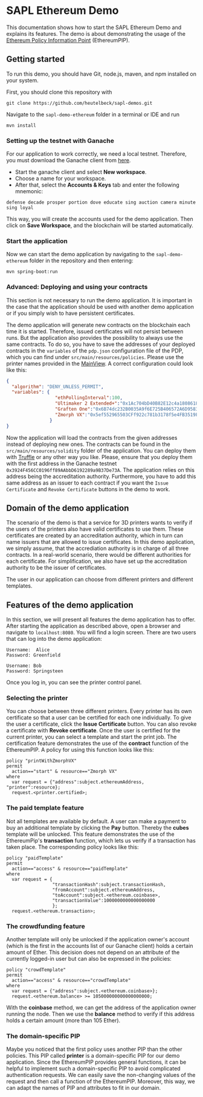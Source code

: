 # SAPL Ethereum Demo
This documentation shows how to start the SAPL Ethereum Demo and explains its features. The demo is about demonstrating the usage of the [Ethereum Policy Information Point](https://github.com/heutelbeck/sapl-policy-engine/tree/master/sapl-ethereum) (EthereumPIP).


## Getting started
To run this demo, you should have Git, node.js, maven, and npm installed on your system.

First, you should clone this repository with

```
git clone https://github.com/heutelbeck/sapl-demos.git
```

Navigate to the `sapl-demo-ethereum` folder in a terminal or IDE and run 

```
mvn install
```



### Setting up the testnet with Ganache
For our application to work correctly, we need a local testnet.
Therefore, you must download the Ganache client from [here](https://www.trufflesuite.com/ganache).

- Start the ganache client and select **New workspace**. 
- Choose a name for your workspace.
- After that, select the **Accounts & Keys** tab and enter the following mnemonic:

```
defense decade prosper portion dove educate sing auction camera minute sing loyal
```
This way, you will create the accounts used for the demo application. Then click on **Save Workspace**, and the blockchain will be started automatically.

### Start the application

Now we can start the demo application by navigating to the `sapl-demo-ethereum` folder in the repository and then entering:

```
mvn spring-boot:run
```

### Advanced: Deploying and using your contracts
This section is not necessary to run the demo application. It is important in the case that the application should be used with another demo application or if you simply wish to have persistent certificates.

The demo application will generate new contracts on the blockchain each time it is started. Therefore, issued certificates will not persist between runs. But the application also provides the possibility to always use the same contracts. To do so, you have to save the addresses of your deployed contracts in the `variables` of the `pdp.json` configuration file of the PDP, which you can find under `src/main/resources/policies`. Please use the printer names provided in the [MainView](https://github.com/heutelbeck/sapl-demos/blob/master/sapl-demo-ethereum/src/main/java/org/demo/MainView.java). A correct configuration could look like this:

```json
{
  "algorithm": "DENY_UNLESS_PERMIT",
  "variables": {  
                  "ethPollingInterval":100,
                  "Ultimaker 2 Extended+":"0x1Ac704bD40B82E12c4a1808618F4d62a3A457869",
                  "Graften One":"0x6B74dc232B0035A9f6E725B406572A6D9583fa61",
                  "Zmorph VX":"0x5ef552965503CFf922c781b3178f5e4FB3519Fee"
                }
}
```
Now the application will load the contracts from the given addresses instead of deploying new ones. The contracts can be found in the `src/main/resources/solidity` folder of the application. You can deploy them with [Truffle](https://www.trufflesuite.com/truffle) or any other way you like. Please, ensure that you deploy them with the first address in the Ganache testnet `0x3924F456CC0196ff89AAbbD6192289a9B37De73A`. The application relies on this address being the accreditation authority. Furthermore, you have to add this same address as an issuer to each contract if you want the `Issue Certificate` and `Revoke Certificate` buttons in the demo to work.

## Domain of the demo application
The scenario of the demo is that a service for 3D printers wants to verify if the users of the printers also have valid certificates to use them. These certificates are created by an accreditation authority, which in turn can name issuers that are allowed to issue certificates. In this demo application, we simply assume, that the accrediation authority is in charge of all three contracts. In a real-world scenario, there would be different authorities for each certificate. For simplification, we also have set up the accreditation authority to be the issuer of certificates.

The user in our application can choose from different printers and different templates.


## Features of the demo application
In this section, we will present all features the demo application has to offer. After starting the application as described above, open a browser and navigate to `localhost:8080`. You will find a login screen. There are two users that can log into the demo application:

```
Username:  Alice
Password: Greenfield

Username: Bob
Password: Springsteen
```
Once you log in, you can see the printer control panel.

### Selecting the printer
You can choose between three different printers. Every printer has its own certificate so that a user can be certified for each one individually. To give the user a certificate, click the **Issue Certificate** button. You can also revoke a certificate with **Revoke certificate**. Once the user is certified for the current printer, you can select a template and start the print job. The certification feature demonstrates the use of the **contract** function of the EthereumPIP. A policy for using this function looks like this:

```
policy "printWithZmorphVX"
permit
  action=="start" & resource=="Zmorph VX"
where
  var request = {"address":subject.ethereumAddress, "printer":resource};
  request.<printer.certified>;
```

### The paid template feature
Not all templates are available by default. A user can make a payment to buy an additional template by clicking the **Pay** button. Thereby the **cubes** template will be unlocked. This feature demonstrates the use of the EthereumPip's **transaction** function, which lets us verify if a transaction has taken place. The corresponding policy looks like this:

```
policy "paidTemplate"
permit
  action=="access" & resource=="paidTemplate"
where
  var request = {
                 "transactionHash":subject.transactionHash,
                 "fromAccount":subject.ethereumAddress,
                 "toAccount":subject.<ethereum.coinbase>,
                 "transactionValue":1000000000000000000
                 };
  request.<ethereum.transaction>;
```

### The crowdfunding feature
Another template will only be unlocked if the application owner's account (which is the first in the accounts list of our Ganache client) holds a certain amount of Ether. This decision does not depend on an attribute of the currently logged-in user but can also be expressed in the policies:

```
policy "crowdTemplate"
permit
  action=="access" & resource=="crowdTemplate"
where
  var request = {"address":subject.<ethereum.coinbase>};
  request.<ethereum.balance> >= 105000000000000000000;
```
With the **coinbase** method, we can get the address of the application owner running the node. Then we use the **balance** method to verify if this address holds a certain amount (more than 105 Ether).

### The domain-specific PIP
Maybe you noticed that the first policy uses another PIP than the other policies. This PIP called **printer** is a domain-specific PIP for our demo application. Since the EthereumPIP provides general functions, it can be helpful to implement such a domain-specific PIP to avoid complicated authentication requests. We can easily save the non-changing values of the request and then call a function of the EthereumPIP. Moreover, this way, we can adapt the names of PIP and attributes to fit in our domain.
